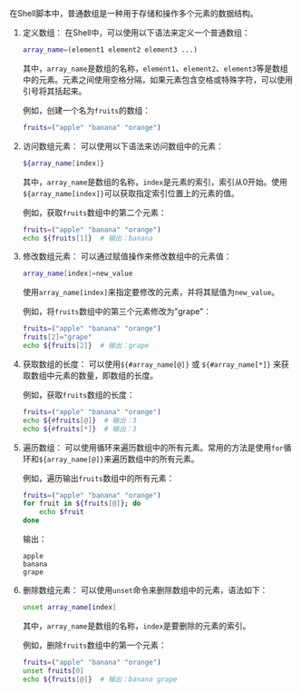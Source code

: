 在Shell脚本中，普通数组是一种用于存储和操作多个元素的数据结构。

1. 定义数组：
   在Shell中，可以使用以下语法来定义一个普通数组：
   ```sh
   array_name=(element1 element2 element3 ...)
   ```
   其中，`array_name`是数组的名称，`element1`、`element2`、`element3`等是数组中的元素。元素之间使用空格分隔，如果元素包含空格或特殊字符，可以使用引号将其括起来。

   例如，创建一个名为`fruits`的数组：
   ```sh
   fruits=("apple" "banana" "orange")
   ```

2. 访问数组元素：
   可以使用以下语法来访问数组中的元素：
   ```sh
   ${array_name[index]}
   ```
   其中，`array_name`是数组的名称，`index`是元素的索引，索引从0开始。使用`${array_name[index]}`可以获取指定索引位置上的元素的值。

   例如，获取`fruits`数组中的第二个元素：
   ```sh
   fruits=("apple" "banana" "orange")
   echo ${fruits[1]}  # 输出：banana
   ```

3. 修改数组元素：
   可以通过赋值操作来修改数组中的元素值：
   ```sh
   array_name[index]=new_value
   ```
   使用`array_name[index]`来指定要修改的元素，并将其赋值为`new_value`。

   例如，将`fruits`数组中的第三个元素修改为"grape"：
   ```sh
   fruits=("apple" "banana" "orange")
   fruits[2]="grape"
   echo ${fruits[2]}  # 输出：grape
   ```

4. 获取数组的长度：
   可以使用`${#array_name[@]}` 或 `${#array_name[*]}` 来获取数组中元素的数量，即数组的长度。

   例如，获取`fruits`数组的长度：
   ```sh
   fruits=("apple" "banana" "orange")
   echo ${#fruits[@]}  # 输出：3
   echo ${#fruits[*]}  # 输出：3
   ```

5. 遍历数组：
   可以使用循环来遍历数组中的所有元素。常用的方法是使用`for`循环和`${array_name[@]}`来遍历数组中的所有元素。

   例如，遍历输出`fruits`数组中的所有元素：
   ```sh
   fruits=("apple" "banana" "orange")
   for fruit in ${fruits[@]}; do
       echo $fruit
   done
   ```

   输出：
   ```
   apple
   banana
   grape
   ```

6. 删除数组元素：
   可以使用`unset`命令来删除数组中的元素，语法如下：
   ```sh
   unset array_name[index]
   ```
   其中，`array_name`是数组的名称，`index`是要删除的元素的索引。

   例如，删除`fruits`数组中的第一个元素：
   ```sh
   fruits=("apple" "banana" "orange")
   unset fruits[0]
   echo ${fruits[@]}  # 输出：banana grape
   ```